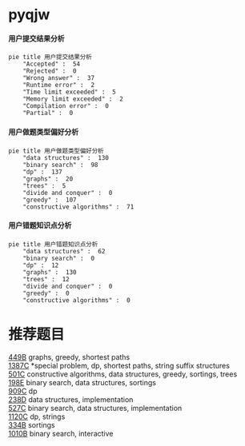 # pyqjw

<!-- tabs:start -->



#### **用户提交结果分析**

```mermaid
pie title 用户提交结果分析
    "Accepted" :  54
    "Rejected" :  0
    "Wrong answer" :  37
    "Runtime error" :  2
    "Time limit exceeded" :  5
    "Memory limit exceeded" :  2
    "Compilation error" :  0
    "Partial" :  0
```

#### **用户做题类型偏好分析**

```mermaid
pie title 用户做题类型偏好分析
    "data structures" :  130
    "binary search" :  98
    "dp" :  137
    "graphs" :  20
    "trees" :  5
    "divide and conquer" :  0
    "greedy" :  107
    "constructive algorithms" :  71
```
#### **用户错题知识点分析**

```mermaid
pie title 用户错题知识点分析
    "data structures" :  62
    "binary search" :  0
    "dp" :  12
    "graphs" :  130
    "trees" :  12
    "divide and conquer" :  0
    "greedy" :  0
    "constructive algorithms" :  0
```



<!-- tabs:end -->
# 推荐题目
[449B](https://codeforces.com/contest/449/problem/B)		graphs,
                        greedy,
                        shortest paths		  
[1387C](https://codeforces.com/contest/1387/problem/C)		*special problem,
                        dp,
                        shortest paths,
                        string suffix structures		  
[501C](https://codeforces.com/contest/501/problem/C)		constructive algorithms,
                        data structures,
                        greedy,
                        sortings,
                        trees		  
[198E](https://codeforces.com/contest/198/problem/E)		binary search,
                        data structures,
                        sortings		  
[909C](https://codeforces.com/contest/909/problem/C)		dp		  
[238D](https://codeforces.com/contest/238/problem/D)		data structures,
                        implementation		  
[527C](https://codeforces.com/contest/527/problem/C)		binary search,
                        data structures,
                        implementation		  
[1120C](https://codeforces.com/contest/1120/problem/C)		dp,
                        strings		  
[334B](https://codeforces.com/contest/334/problem/B)		sortings		  
[1010B](https://codeforces.com/contest/1010/problem/B)		binary search,
                        interactive		  
